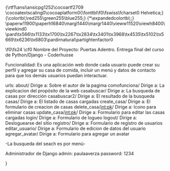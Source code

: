 {\rtf1\ansi\ansicpg1252\cocoartf2709
\cocoatextscaling0\cocoaplatform0{\fonttbl\f0\fswiss\fcharset0 Helvetica;}
{\colortbl;\red255\green255\blue255;}
{\*\expandedcolortbl;;}
\paperw11900\paperh16840\margl1440\margr1440\vieww11520\viewh8400\viewkind0
\pard\tx566\tx1133\tx1700\tx2267\tx2834\tx3401\tx3968\tx4535\tx5102\tx5669\tx6236\tx6803\pardirnatural\partightenfactor0

\f0\fs24 \cf0 Nombre del Proyecto: Puertas Adentro. Entrega final del curso de Python/Django - Coderhuose

Funcionalidad: Es una aplicación web donde cada usuario puede crear su perfil y agregar su casa de comida, incluir un menú y datos de contacto para que los demás usuarios puedan interactuar. 

urls:
about/                    Dirige a: Sobre el autor de la pagima
comofunciona/             Dirige a: La explicacion del propósito de la web
casabuscar/               Dirige a: La busqueda de casas por dirección
casabuscar2/              Dirige a: El resultado de la busqueda
casas/                    Dirige a: El listado de casas cargadas
create_casa/              Dirige a: El formulario de creacion de casas
delete_casa/<int:pk>/     Dirige a: Icono para eliminar casas
update_casa/<int:pk>/     Dirige a: Formulario para editar las casas cargadas
login/                    Dirige a: Formulario de logueo
logout/                   Dirige a: Desloguearse del sitio
registro/                 Dirige a: Formulario de registro de usuarios
editar_usuario/           Dirige a: Formulario de edicion de datos del usuario
agregar_avatar/           Dirige a: Formulario para agregar un avatar


-La busqueda del seach es por menú-

Administrador de Django
admin: paulaaverza
password: 1234


}
